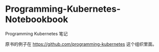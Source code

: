 # Programming-Kubernetes-Notebookbook
Programming Kubernetes 笔记

原书的例子在 https://github.com/programming-kubernetes 这个组织里面。
